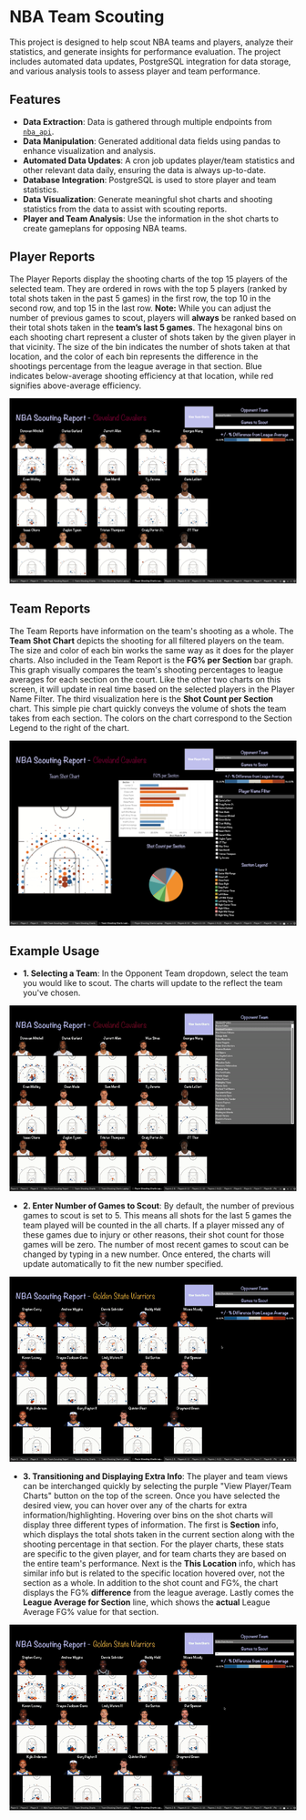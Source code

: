 # NBA Team Scouting

This project is designed to help scout NBA teams and players, analyze their statistics, and generate insights for performance evaluation. The project includes automated data updates, PostgreSQL integration for data storage, and various analysis tools to assess player and team performance.

## Features

- **Data Extraction**: Data is gathered through multiple endpoints from [`nba_api`](https://github.com/swar/nba_api).
- **Data Manipulation**: Generated additional data fields using pandas to enhance visualization and analysis.
- **Automated Data Updates**: A cron job updates player/team statistics and other relevant data daily, ensuring the data is always up-to-date.
- **Database Integration**: PostgreSQL is used to store player and team statistics.
- **Data Visualization**: Generate meaningful shot charts and shooting statistics from the data to assist with scouting reports.
- **Player and Team Analysis**: Use the information in the shot charts to create gameplans for opposing NBA teams. 


## Player Reports
The Player Reports display the shooting charts of the top 15 players of the selected team. They are ordered in rows with the top 5 players (ranked by total shots taken in the past 5 games) in the first row, the top 10 in the second row, and top 15 in the last row. **Note:** While you can adjust the number of previous games to scout, players will **always** be ranked based on their total shots taken in the **team’s last 5 games**. The hexagonal bins on each shooting chart represent a cluster of shots taken by the given player in that vicinity. The size of the bin indicates the number of shots taken at that location, and the color of each bin represents the difference in the shootings percentage from the league average in that section.  Blue indicates below-average shooting efficiency at that location, while red signifies above-average efficiency.

![Screenshot](assets/Player_Charts.png)

## Team Reports
The Team Reports have information on the team's shooting as a whole. The **Team Shot Chart** depicts the shooting for all filtered players on the team. The size and color of each bin works the same way as it does for the player charts. Also included in the Team Report is the **FG% per Section** bar graph. This graph visually compares the team's shooting percentages to league averages for each section on the court. Like the other two charts on this screen, it will update in real time based on the selected players in the Player Name Filter. The third visualization here is the **Shot Count per Section** chart. This simple pie chart quickly conveys the volume of shots the team takes from each section. The colors on the chart correspond to the Section Legend to the right of the chart.

![Screenshot](assets/Team_Charts.png)

## Example Usage
- **1. Selecting a Team**: In the Opponent Team dropdown, select the team you would like to scout. The charts will update to the reflect the team you've chosen. 

![Animation](assets/Change_Team.gif)

- **2. Enter Number of Games to Scout**: By default, the number of previous games to scout is set to 5. This means all shots for the last 5 games the team played will be counted in the all charts. If a player missed any of these games due to injury or other reasons, their shot count for those games will be zero. The number of most recent games to scout can be changed by typing in a new number. Once entered, the charts will update automatically to fit the new number specified. 

![Animation](assets/Change_Number_Games.gif)

- **3. Transitioning and Displaying Extra Info**: The player and team views can be interchanged quickly by selecting the purple "View Player/Team Charts" button on the top of the screen. Once you have selected the desired view, you can hover over any of the charts for extra information/highlighting. Hovering over bins on the shot charts will display three different types of information. The first is **Section** info, which displays the total shots taken in the current section along with the shooting percentage in that section. For the player charts, these stats are specific to the given player, and for team charts they are based on the entire team's performance. Next is the **This Location** info, which has similar info but is related to the specific location hovered over, not the section as a whole. In addition to the shot count and FG%, the chart displays the FG% **difference** from the league average.  Lastly comes the **League Average for Section** line, which shows the **actual** League Average FG% value for that section.   

![Animation](assets/Player_To_Team.gif)
